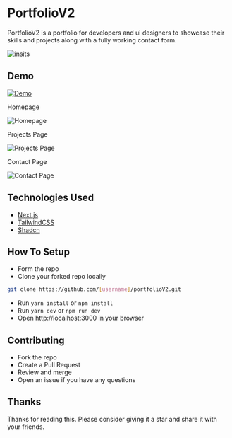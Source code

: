 # PortfolioV2

PortfolioV2 is a portfolio for developers and ui designers to showcase their skills and projects along with a fully working contact form.

![insits](/public/insits.png)

## Demo

[![Demo](https://img.shields.io/badge/Demo-https--rahul.eu.org-green)](https://rahul.eu.org)

Homepage

![Homepage](/public/homepage.png)

Projects Page

![Projects Page](/public/projects-page.png)

Contact Page

![Contact Page](/public/contact-page.png)

## Technologies Used

- [Next.js](https://nextjs.org/)
- [TailwindCSS](https://tailwindcss.com/)
- [Shadcn](https://ui.shadcn.com/)

## How To Setup

- Form the repo
- Clone your forked repo locally
```bash
git clone https://github.com/[username]/portfolioV2.git
```
- Run `yarn install` or `npm install`
- Run `yarn dev` or `npm run dev`
- Open http://localhost:3000 in your browser

## Contributing

- Fork the repo
- Create a Pull Request
- Review and merge
- Open an issue if you have any questions

## Thanks

Thanks for reading this. Please consider giving it a star and share it with your friends.
